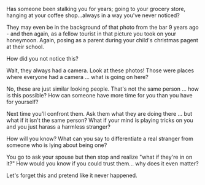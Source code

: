 Has someone been stalking you for years; going to your grocery store, hanging
at your coffee shop...always in a way you've never noticed?

They may even be in the background of that photo from the bar 9 years ago - and
then again, as a fellow tourist in that picture you took on your honeymoon.
Again, posing as a parent during your child's christmas pagent at their school.

How did you not notice this?

Wait, they always had a camera. Look at these photos! Those were places where
everyone had a camera ... what is going on here?

No, these are just similar looking people. That's not the same person ... how
is this possible? How can someone have more time for you than you have for
yourself?

Next time you'll confront them. Ask them what they are doing there ... but what
if it isn't the same person? What if your mind is playing tricks on you and you
just harass a harmless stranger?

How will you know? What can you say to differentiate a real stranger from
someone who is lying about being one?

You go to ask your spouse but then stop and realize "what if they're in on it?"
How would you know if you could trust them... why does it even matter?

Let's forget this and pretend like it never happened.
